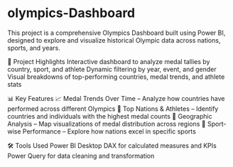 # olympics-Dashboard
This project is a comprehensive Olympics Dashboard built using Power BI, designed to explore and visualize historical Olympic data across nations, sports, and years.

📌 Project Highlights
Interactive dashboard to analyze medal tallies by country, sport, and athlete
Dynamic filtering by year, event, and gender
Visual breakdowns of top-performing countries, medal trends, and athlete stats

📊 Key Features
📈 Medal Trends Over Time – Analyze how countries have performed across different Olympics
🥇 Top Nations & Athletes – Identify countries and individuals with the highest medal counts
🧭 Geographic Analysis – Map visualizations of medal distribution across regions
🏃 Sport-wise Performance – Explore how nations excel in specific sports


🛠️ Tools Used
Power BI Desktop
DAX for calculated measures and KPIs
Power Query for data cleaning and transformation

